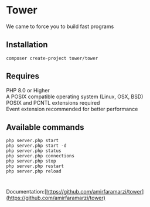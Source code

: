# Tower

We came to force you to build fast programs

## Installation
```composer create-project tower/tower  ```  

## Requires
PHP 8.0 or Higher  
A POSIX compatible operating system (Linux, OSX, BSD)  
POSIX and PCNTL extensions required   
Event extension recommended for better performance



## Available commands
```php server.php start  ```  
```php server.php start -d  ```  
```php server.php status  ```  
```php server.php connections```  
```php server.php stop  ```  
```php server.php restart  ```  
```php server.php reload  ```

#
Documentation:[https://github.com/amirfaramarzi/tower](https://github.com/amirfaramarzi/tower)
